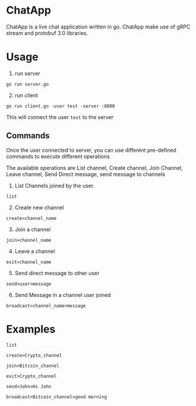 # ChatApp

ChatApp is a live chat application written in go. ChatApp make use of gRPC stream and protobuf 3.0 libraries.

# Usage

1. run server
```
go run server.go
```

2. run client
```
go run client.go -user test -server :8000
```
This will connect the user ```test``` to the server

## Commands
Once the user connected to server, you can use different pre-defined commands to execute different operations

The available operations are List channel, Create channel, Join Channel, Leave channel, Send Direct message, send message to channels

1. List Channels joined by the user.
```
list
```
2. Create new channel
```
create>channel_name
```
3. Join a channel
```
join>channel_name
```
4. Leave a channel
```
exit>channel_name
```
5. Send direct message to other user
```
send>user>message
```
6. Send Message in a channel user joined
```
broadcast>channel_name>message
```

# Examples
```
list

create>Crypto_channel

join>Bitcoin_channel

exit>Crypto_channel

send>John>Hi John

broadcast>Bitcoin_channel>good morning
```